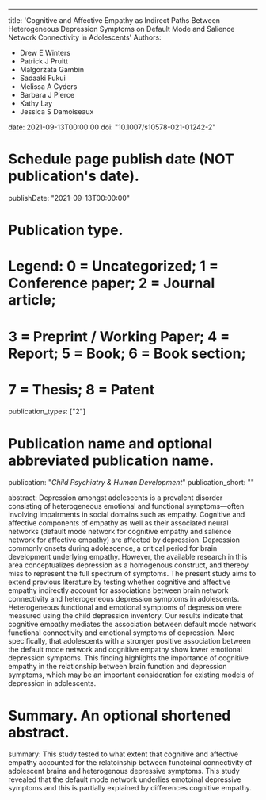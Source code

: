 ---

title: 'Cognitive and Affective Empathy as Indirect Paths Between Heterogeneous Depression Symptoms on Default Mode and Salience Network Connectivity in Adolescents'
Authors: 
- Drew E Winters
- Patrick J Pruitt 
- Malgorzata Gambin
- Sadaaki Fukui
- Melissa A Cyders 
- Barbara J Pierce 
- Kathy Lay
- Jessica S Damoiseaux

date: 2021-09-13T00:00:00
doi: "10.1007/s10578-021-01242-2"

# Schedule page publish date (NOT publication's date).
publishDate: "2021-09-13T00:00:00"

# Publication type.
# Legend: 0 = Uncategorized; 1 = Conference paper; 2 = Journal article;
# 3 = Preprint / Working Paper; 4 = Report; 5 = Book; 6 = Book section;
# 7 = Thesis; 8 = Patent
publication_types: ["2"]

# Publication name and optional abbreviated publication name.
publication: "*Child Psychiatry & Human Development*"
publication_short: ""

abstract: Depression amongst adolescents is a prevalent disorder consisting of heterogeneous emotional and functional symptoms—often involving impairments in social domains such as empathy. Cognitive and affective components of empathy as well as their associated neural networks (default mode network for cognitive empathy and salience network for affective empathy) are affected by depression. Depression commonly onsets during adolescence, a critical period for brain development underlying empathy. However, the available research in this area conceptualizes depression as a homogenous construct, and thereby miss to represent the full spectrum of symptoms. The present study aims to extend previous literature by testing whether cognitive and affective empathy indirectly account for associations between brain network connectivity and heterogeneous depression symptoms in adolescents. Heterogeneous functional and emotional symptoms of depression were measured using the child depression inventory. Our results indicate that cognitive empathy mediates the association between default mode network functional connectivity and emotional symptoms of depression. More specifically, that adolescents with a stronger positive association between the default mode network and cognitive empathy show lower emotional depression symptoms. This finding highlights the importance of cognitive empathy in the relationship between brain function and depression symptoms, which may be an important consideration for existing models of depression in adolescents.

# Summary. An optional shortened abstract.
summary: This study tested to what extent that cognitive and affective empathy accounted for the relatoinship between functoinal connectivity of adolescent brains and heterogenous depressive symptoms. This study revealed that the default mode network underlies emotoinal depressive symptoms and this is partially explained by differences cognitive empathy.









